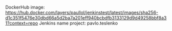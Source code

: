DockerHub image:
	https://hub.docker.com/layers/paullol/jenkinstest/latest/images/sha256-d1c351f5476e30dbd66a5d2ba7a201eff940bcbdfb3133129d9d49258bbf8a31?context=repo
Jenkins name project:
	pavlo.teslenko

